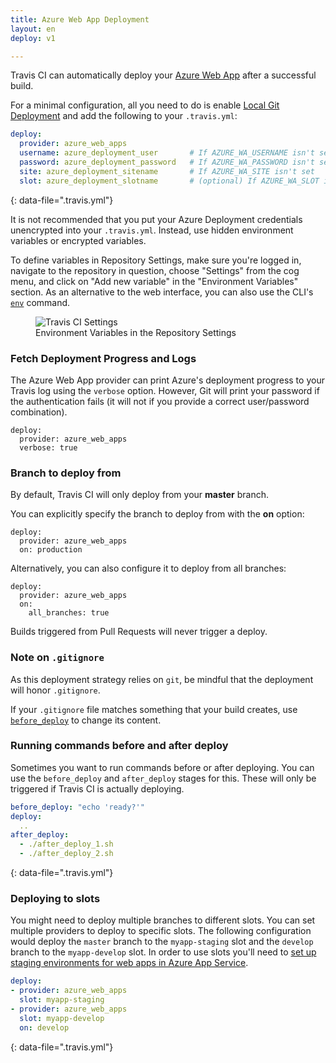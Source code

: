 ```yaml
---
title: Azure Web App Deployment
layout: en
deploy: v1

---
```


Travis CI can automatically deploy your [Azure Web App](https://azure.microsoft.com/en-us/services/app-service/web/) after a successful build.

For a minimal configuration, all you need to do is enable [Local Git Deployment](https://azure.microsoft.com/en-us/documentation/articles/app-service-deploy-local-git/) and add the following to your `.travis.yml`:

```yaml
deploy:
  provider: azure_web_apps
  username: azure_deployment_user       # If AZURE_WA_USERNAME isn't set
  password: azure_deployment_password   # If AZURE_WA_PASSWORD isn't set
  site: azure_deployment_sitename       # If AZURE_WA_SITE isn't set
  slot: azure_deployment_slotname       # (optional) If AZURE_WA_SLOT isn't set
```
{: data-file=".travis.yml"}

It is not recommended that you put your Azure Deployment credentials unencrypted into your `.travis.yml`. Instead, use hidden environment variables or encrypted variables.

To define variables in Repository Settings, make sure you're logged in, navigate to the repository in question, choose "Settings" from the cog menu, and click on "Add new variable" in the "Environment Variables" section. As an alternative to the web interface, you can also use the CLI's [`env`](https://github.com/travis-ci/travis.rb#env) command.

<figure>
  <img alt="Travis CI Settings" src="{{ "/images/settings-env-vars.png" | prepend: site.baseurl }}">
  <figcaption>Environment Variables in the Repository Settings</figcaption>
</figure>

### Fetch Deployment Progress and Logs

The Azure Web App provider can print Azure's deployment progress to your Travis log using the `verbose` option. However, Git will print your password if the authentication fails (it will not if you provide a correct user/password combination).

```
deploy:
  provider: azure_web_apps
  verbose: true
```

### Branch to deploy from

By default, Travis CI will only deploy from your **master** branch.

You can explicitly specify the branch to deploy from with the **on** option:

```
deploy:
  provider: azure_web_apps
  on: production
```

Alternatively, you can also configure it to deploy from all branches:

```
deploy:
  provider: azure_web_apps
  on:
    all_branches: true
```

Builds triggered from Pull Requests will never trigger a deploy.

### Note on `.gitignore`

As this deployment strategy relies on `git`, be mindful that the deployment will
honor `.gitignore`.

If your `.gitignore` file matches something that your build creates, use
[`before_deploy`](#running-commands-before-and-after-deploy) to change
its content.

### Running commands before and after deploy

Sometimes you want to run commands before or after deploying. You can use the `before_deploy` and `after_deploy` stages for this. These will only be triggered if Travis CI is actually deploying.

```yaml
before_deploy: "echo 'ready?'"
deploy:
  ..
after_deploy:
  - ./after_deploy_1.sh
  - ./after_deploy_2.sh
```
{: data-file=".travis.yml"}

### Deploying to slots

You might need to deploy multiple branches to different slots. You can set multiple providers to deploy to specific slots. The following configuration would deploy the `master` branch to the `myapp-staging` slot and the `develop` branch to the `myapp-develop` slot. In order to use slots you'll need to [set up staging environments for web apps in Azure App Service](https://azure.microsoft.com/en-us/documentation/articles/web-sites-staged-publishing/).

```yaml
deploy:
- provider: azure_web_apps
  slot: myapp-staging
- provider: azure_web_apps
  slot: myapp-develop
  on: develop
```
{: data-file=".travis.yml"}

